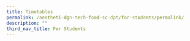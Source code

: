 ```yaml
---
title: Timetables
permalink: /aestheti-dgn-tech-food-sc-dpt/for-students/permalink/
description: ""
third_nav_title: For Students
---
```

